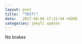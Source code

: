 ```yaml
---
layout: post
title:  "TEST!"
date:   2017-08-06 17:21:44 +0200
categories: jekyll update
---
```


No brakes


